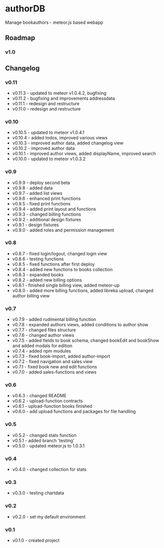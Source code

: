 # authorDB
Manage bookauthors - meteor.js based webapp

## Roadmap

### v1.0

## Changelog

### v0.11
- v0.11.3 - updated to meteor v1.0.4.2, bugfixing
- v0.11.2 - bugfixing and improvements addressdata
- v0.11.1 - redesign and restructure 
- v0.11.0 - redesign and restructure 

### v0.10
- v0.10.5 - updated to meteor v1.0.4.1 
- v0.10.4 - added todos, improved various views
- v0.10.3 - improved author data, added changelog view
- v0.10.2 - improved author data
- v0.10.1 - improved author views, added displayName, improved search
- v0.10.0 - updated to meteor v1.0.3.2 

### v0.9
- v0.9.9 - deploy second beta
- v0.9.8 - added data
- v0.9.7 - added list views
- v0.9.6 - enhanced print functions
- v0.9.5 - fixed print functions
- v0.9.4 - added print layout and functions
- v0.9.3 - changed billing functions
- v0.9.2 - additional design fixtures
- v0.9.1 - design fixtures
- v0.9.0 - added roles and permission management

### v0.8
- v0.8.7 - fixed login/logout, changed login view
- v0.8.6 - testing functions
- v0.8.5 - fixed functions after first deploy
- v0.8.4 - added new functions to books collection
- v0.8.3 - expanded books
- v0.8.2 - added new billing options
- v0.8.1 - finished single billing view, added meteor-up
- v0.8.0 - added more billing functions, added libreka upload, changed author billing view 

### v0.7
- v0.7.9 - added rudimental billing function
- v0.7.8 - expanded authors views, added conditions to author show
- v0.7.7 - changed files structure
- v0.7.6 - changed author views
- v0.7.5 - added fields to book schema, changed bookEdit and bookShow and added modals for edition
- v0.7.4 - added npm modules
- v0.7.3 - fixed book-import, added author-import
- v0.7.2 - fixed navigation and sales view
- v0.7.1 - fixed book new and edit functions
- v0.7.0 - added sales-functions and views

### v0.6
- v0.6.3 - changed README
- v0.6.2 - upload-function contracts
- v0.6.1 - upload-function books finished
- v0.6.0 - add upload functions and packages for file handling 

### v0.5
- v0.5.2 - changed stats function
- v0.5.1 - added branch 'testing'
- v0.5.0 - updated meteor.js to 1.0.3.1

### v0.4
- v0.4.0 - changed collection for stats

### v0.3
- v0.3.0 - testing chartdata

### v0.2
- v0.2.0 - set my default environment

### v0.1
- v0.1.0 - created project
